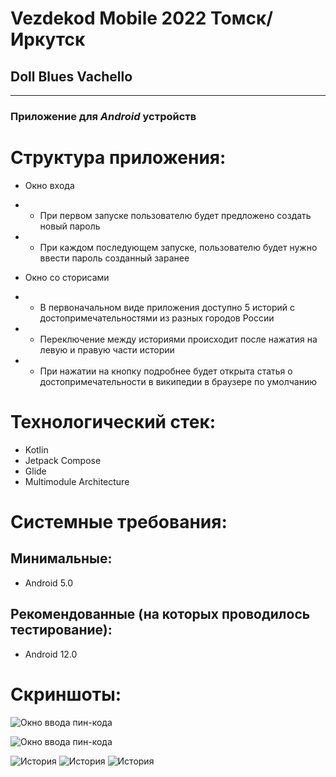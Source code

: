 # Vezdekod Mobile 2022 Томск/Иркутск 
## Doll Blues Vachello
---

### Приложение для _Android_ устройств 

# Структура приложения:

- Окно входа
- - При первом запуске пользователю будет предложено создать новый пароль
- - При каждом последующем запуске, пользователю будет нужно ввести пароль созданный заранее

- Окно со сторисами
- - В первоначальном виде приложения доступно 5 историй с достопримечательностями из разных городов России
- - Переключение между историями происходит после нажатия на левую и правую части истории
- - При нажатии на кнопку подробнее будет открыта статья о достопримечательности в википедии в браузере по умолчанию

# Технологический стек:
- Kotlin
- Jetpack Compose
- Glide
- Multimodule Architecture

# Системные требования: 
## Минимальные: 
- Android 5.0

## Рекомендованные (на которых проводилось тестирование):
- Android 12.0

# Скриншоты:

![Окно ввода пин-кода](screenshots/01.png)

![Окно ввода пин-кода](screenshots/02.png)

![История](screenshots/03.png)
![История](screenshots/04.png)
![История](screenshots/05.png)

